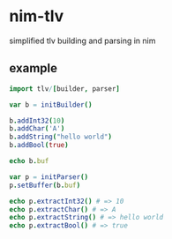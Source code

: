 # nim-tlv
simplified tlv building and parsing in nim

## example

```nim
import tlv/[builder, parser]

var b = initBuilder()

b.addInt32(10)
b.addChar('A')
b.addString("hello world")
b.addBool(true)

echo b.buf

var p = initParser()
p.setBuffer(b.buf)

echo p.extractInt32() # => 10
echo p.extractChar() # => A
echo p.extractString() # => hello world
echo p.extractBool() # => true
```
